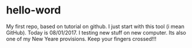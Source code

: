 # hello-word
My first repo, based on tutorial on github.
I just start with this tool (i mean GitHub). Today is 08/01/2017. I testing new stuff on new computer.
Its also one of my New Yeare provisions. 
Keep your fingers crossed!!!
